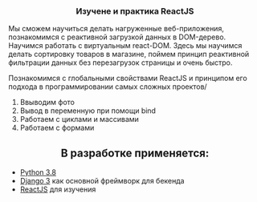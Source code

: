 

<h3 align="center">Изучене и практика ReactJS </h3>
<p>Мы сможем научиться делать нагруженные веб-приложения, познакомимся с реактивной загрузкой данных в DOM-дерево. 
Научимся работать с виртуальным react-DOM. 
Здесь мы научимся делать сортировку товаров в магазине, поймем принцип реактивной фильтрации данных без перезагрузок страницы и очень быстро.

Познакомимся с глобальными свойствами ReactJS и принципом его подхода в программировании самых сложных проектов/
</p>
<ol>
    <li>Ввыводим фото</li>
    <li>Вывод в переменную при помощи bind </li>
    <li>Работаем с циклами и массивами</li>
    <li>Работаем с формами</li>
</ol>

<h2 align="center">В разработке применяется:</h2>

* [Python 3.8](https://www.python.org/downloads/release/python-369/)
* [Django 3](https://www.djangoproject.com/) как основной фреймворк для бекенда
* [ReactJS](https://www.reactjs.org/) для изучения


